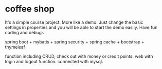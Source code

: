 # coffee shop
It's a simple course project. More like a demo.
Just change the basic settings in properties and you will be able to start the demo easily.
Have fun coding and debug~

spring boot + mybatis + spring security + spring cache + bootstrap + thymeleaf

function including CRUD, check out with money or credit points.
web with login and logout function.
connected with mysql.
